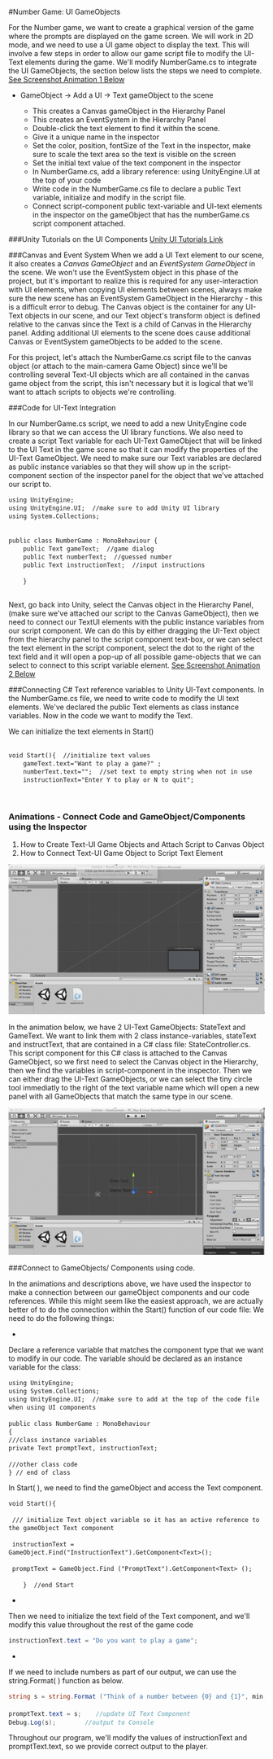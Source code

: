 #Number Game: UI GameObjects

For the Number game, we want to create a graphical version of the game where the prompts are displayed on the game screen.  We will work in 2D mode, and we need to use a UI game object to display  the text.  This will involve a few steps in order to allow our game script file to modify the UI-Text elements during the game. We'll modify NumberGame.cs to integrate the UI GameObjects, the section below lists the steps we need to complete.  [See Screenshot Animation 1 Below](https://kdoore.gitbooks.io/cs-2335/content/state_controlled_ui-text.html#animations)

-  GameObject -> Add a UI -> Text gameObject to the scene

    -  This creates a Canvas gameObject in the Hierarchy Panel
    -  This creates an EventSystem in the Hierarchy Panel
    -  Double-click the text element to find it within the scene.
    - Give it a unique name in the inspector
    -  Set the color, position, fontSize of the Text in the inspector, make sure to scale the text area so the text is visible on the screen
    -  Set the initial text value of the text component in the inspector
    -  In NumberGame.cs, add a library reference: using UnityEngine.UI at the top of your code
    -  Write code in the NumberGame.cs file to declare a public Text variable, initialize and modify in the script file.
    -  Connect script-component public text-variable and UI-text elements in the inspector on the gameObject that has the numberGame.cs script component attached.
    
###Unity Tutorials on the UI Components
[Unity UI Tutorials Link](https://unity3d.com/learn/tutorials/topics/user-interface-ui)

###Canvas and Event System 
When we add a UI Text element to our scene, it also creates a *Canvas GameObject* and an *EventSystem GameObject* in the scene.  We won't use the EventSystem object in this phase of the project, but it's important to realize this is required for any user-interaction with UI elements, when copying UI elements between scenes, always make sure the new scene has an EventSystem GameObject in the Hierarchy - this is a difficult error to debug.  The Canvas object is the container for any UI-Text objects in our scene, and our Text object's transform object is defined relative to the canvas since the Text is a child of Canvas in the Hierarchy panel. Adding additional UI elements to the scene does cause additional Canvas or EventSystem gameObjects to be added to the scene. 

For this project, let's attach the NumberGame.cs script file to the canvas object (or attach to the main-camera Game Object) since we'll be controlling several Text-UI objects which are all contained in the canvas game object from the script, this isn't necessary but it is logical that we'll want to attach scripts to objects we're controlling.

###Code for UI-Text Integration

In our NumberGame.cs script, we need to add a new UnityEngine code library so that we can access the UI library functions. We also need to create a script Text variable for each UI-Text GameObject that will be linked to the UI Text in the game scene so that it can modify the properties of the UI-Text GameObject. We need to make sure our Text variables are declared as public instance variables so that they will show up in the script-component section of the inspector panel for the object that we've attached our script to.  

```Csharp
using UnityEngine;
using UnityEngine.UI;  //make sure to add Unity UI library
using System.Collections;


public class NumberGame : MonoBehaviour {
	public Text gameText;  //game dialog
	public Text numberText;  //guessed number
	public Text instructionText;  //input instructions
	
	}
	
```

Next, go back into Unity, select the Canvas object in the Hierarchy Panel, (make sure we've attached our script to the Canvas GameObject), then we need to connect our TextUI elements with the public instance variables from our script component. We can do this by either dragging the UI-Text object from the hierarchy panel to the script component text-box, or we can select the text element in the script component, select the dot to the right of the text field and it will open a pop-up of all possible game-objects that we can select to connect to this script variable element.   [See Screenshot Animation 2 Below](https://kdoore.gitbooks.io/cs-2335/content/state_controlled_ui-text.html#animations)


###Connecting C# Text reference variables to Unity UI-Text components.
In the NumberGame.cs file, we need to write code to modify the UI text elements.  We've declared the public Text elements as class instance variables.  Now in the code we want to modify the Text.

We can initialize the text elements in Start()

```Csharp

void Start(){  //initialize text values
    gameText.text="Want to play a game?" ;
    numberText.text="";  //set text to empty string when not in use
    instructionText="Enter Y to play or N to quit";
    
    
```


### Animations - Connect Code and GameObject/Components using the Inspector 
1. How to Create Text-UI Game Objects and Attach Script to Canvas Object
2. How to Connect Text-UI Game Object to Script Text Element


![](GU6iOIPXxo.gif)

In the animation below, we have 2 UI-Text GameObjects: StateText and GameText. We want to link them with 2 class instance-variables, stateText and instructText, that are contained in a C# class file: StateController.cs.  This script component for this C# class is attached to the Canvas GameObject, so we first need to select the Canvas object in the Hierarchy, then we find the variables in script-component in the inspector.  Then we can either drag the UI-Text GameObjects, or we can select the tiny circle tool immediatly to the right of the text variable name which will open a new panel with all GameObjects that match the same type in our scene.


![](jfawLfwFA0.gif)



###Connect to GameObjects/ Components using code.

In the animations and descriptions above, we have used the inspector to make a connection between our gameObject components and our code references.  While this might seem like the easiest approach, we are actually better of to do the connection within the Start() function of our code file:  We need to do the following things:


* 
Declare a reference variable that matches the component type that we want to modify in our code.  The variable should be declared as an instance variable for the class: 


```cSharp
using UnityEngine;
using System.Collections;
using UnityEngine.UI;  //make sure to add at the top of the code file when using UI components

public class NumberGame : MonoBehaviour
{
///class instance variables
private Text promptText, instructionText;    

///other class code
} // end of class

```



In Start( ), we need to find the gameObject and access the Text component.
 
```CSharp
void Start(){

 /// initialize Text object variable so it has an active reference to the gameObject Text component
 
 instructionText = GameObject.Find("InstructionText").GetComponent<Text>();
 
 promptText = GameObject.Find ("PromptText").GetComponent<Text> ();
	
    }  //end Start
 ```

  
* 
Then we need to initialize the text field of the Text component, and we'll modify this value throughout the rest of the game code

```C#
instructionText.text = "Do you want to play a game";
 ```
 
* 
If we need to include numbers as part of our output, we can use the string.Format( ) function as below.

```C#
string s = string.Format ("Think of a number between {0} and {1}", min, max); 

promptText.text = s;    //update UI Text Component
Debug.Log(s);		 //output to Console
```

Throughout our program, we'll modify the values of instructionText and promptText.text, so we provide correct output to the player.